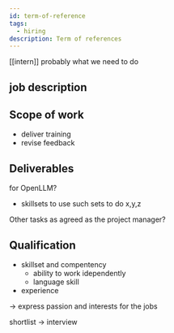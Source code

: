 ```yaml
---
id: term-of-reference
tags:
  - hiring
description: Term of references
---
```


[[intern]]  probably what we need to do
## job description


## Scope of work

- deliver training
- revise feedback

## Deliverables

for OpenLLM?

- skillsets to use such sets to do x,y,z

Other tasks as agreed as the project manager?

## Qualification

- skillset and compentency
  - ability to work idependently
  - language skill
- experience

-> express passion and interests for the jobs

shortlist -> interview
